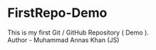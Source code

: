 # FirstRepo-Demo
This is my first Git / GitHub Repository ( Demo ).
<br>
Author - Muhammad Annas Khan (JS)
